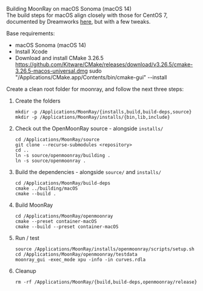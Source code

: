 Building MoonRay on macOS Sonoma (macOS 14)  
The build steps for macOS align closely with those for CentOS 7, documented by Dreamworks [here](../Centos7/centos7_build.md), but with a few tweaks.

Base requirements:
- macOS Sonoma (macOS 14)
- Install Xcode
- Download and install CMake 3.26.5
    https://github.com/Kitware/CMake/releases/download/v3.26.5/cmake-3.26.5-macos-universal.dmg
    sudo "/Applications/CMake.app/Contents/bin/cmake-gui" --install

Create a clean root folder for moonray, and follow the next three steps:

1. Create the folders
    ```
    mkdir -p /Applications/MoonRay/{installs,build,build-deps,source}
    mkdir -p /Applications/MoonRay/installs/{bin,lib,include}
    ```

2. Check out the OpenMoonRay source - alongside `installs/`
    ```
    cd /Applications/MoonRay/source
    git clone --recurse-submodules <repository>
    cd ..
    ln -s source/openmoonray/building .
    ln -s source/openmoonray .
    ```

3. Build the dependencies - alongside `source/` and `installs/`
    ```
    cd /Applications/MoonRay/build-deps
    cmake ../building/macOS
    cmake --build .
    ```

4. Build MoonRay
    ```
    cd /Applications/MoonRay/openmoonray
    cmake --preset container-macOS
    cmake --build --preset container-macOS

5. Run / test
    ```
    source /Applications/MoonRay/installs/openmoonray/scripts/setup.sh
    cd /Applications/MoonRay/openmoonray/testdata
    moonray_gui -exec_mode xpu -info -in curves.rdla
    ```

7. Cleanup
    ```
    rm -rf /Applications/MoonRay/{build,build-deps,openmoonray/release}
    ```
